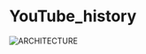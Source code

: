 # YouTube_history
![ARCHITECTURE](https://github.com/SebastianSkrzypczak/YouTube_history/assets/134147123/7d9bc025-bacb-4dca-a4fe-28e95b224742)
